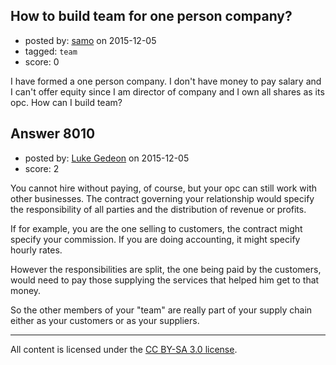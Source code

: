## How to build team for one person company?

- posted by: [samo](https://stackexchange.com/users/2421464/samo) on 2015-12-05
- tagged: `team`
- score: 0

<p>I have formed a one person company. I don't have money to pay salary and I can't offer equity since I am director of company and I own all shares as its opc. How can I build team? </p>



## Answer 8010

- posted by: [Luke Gedeon](https://stackexchange.com/users/1119600/luke-gedeon) on 2015-12-05
- score: 2

<p>You cannot hire without paying, of course, but your opc can still work with other businesses. The contract governing your relationship would specify the responsibility of all parties and the distribution of revenue or profits.</p>

<p>If for example, you are the one selling to customers, the contract might specify your commission. If you are doing accounting, it might specify hourly rates. </p>

<p>However the responsibilities are split, the one being paid by the customers, would need to pay those supplying the services that helped him get to that money.</p>

<p>So the other members of your "team" are really part of your supply chain either as your customers or as your suppliers.</p>




---

All content is licensed under the [CC BY-SA 3.0 license](https://creativecommons.org/licenses/by-sa/3.0/).
